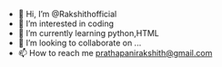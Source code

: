 - 👋 Hi, I’m @Rakshithofficial
- 👀 I’m interested in coding
- 🌱 I’m currently learning python,HTML
- 💞️ I’m looking to collaborate on ...
- 📫 How to reach me prathapanirakshith@gmail.com

<!---
Rakshithofficial/Rakshithofficial is a ✨ special ✨ repository because its `README.md` (this file) appears on your GitHub profile.
You can click the Preview link to take a look at your changes.
--->
